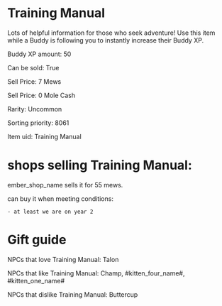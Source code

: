 # Training Manual

Lots of helpful information for those who seek adventure! Use this item while a Buddy is following you to instantly increase their Buddy XP.

Buddy XP amount: 50

Can be sold: True

Sell Price: 7 Mews

Sell Price: 0 Mole Cash

Rarity: Uncommon

Sorting priority: 8061

Item uid: Training Manual

# shops selling Training Manual:

ember_shop_name sells it for 55 mews.

  can buy it when meeting conditions: 

    - at least we are on year 2

# Gift guide

NPCs that love Training Manual: Talon

NPCs that like Training Manual: Champ, #kitten_four_name#, #kitten_one_name#

NPCs that dislike Training Manual: Buttercup
